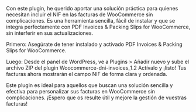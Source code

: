 Con este plugin, he querido aportar una solución práctica para quienes necesitan incluir el NIF en las facturas de WooCommerce sin complicaciones. Es una herramienta sencilla, fácil de instalar y que se integra perfectamente con PDF Invoices & Packing Slips for WooCommerce, sin interferir en sus actualizaciones.

Primero: Asegúrate de tener instalado y activado PDF Invoices & Packing Slips for WooCommerce.

Luego: Desde el panel de WordPress, ve a Plugins > Añadir nuevo y sube el archivo ZIP del plugin Woocommerce-dni-invoices_1.2
Actívalo y ¡listo! Tus facturas ahora mostrarán el campo NIF de forma clara y ordenada.

Este plugin es ideal para aquellos que buscan una solución sencilla y efectiva para personalizar sus facturas en WooCommerce sin complicaciones. ¡Espero que os resulte útil y mejore la gestión de vuestras facturas!
